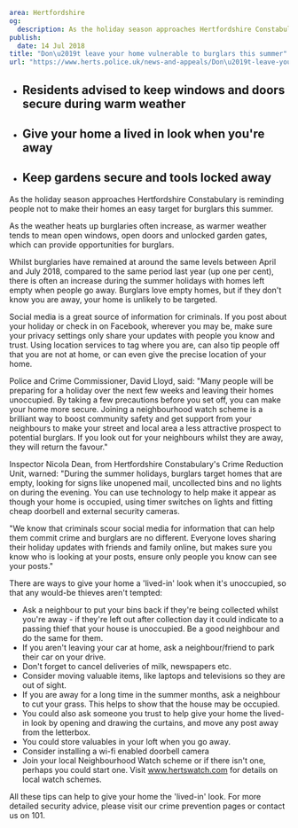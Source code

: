 ```yaml
area: Hertfordshire
og:
  description: As the holiday season approaches Hertfordshire Constabulary is reminding people not to make their homes an easy target for burglars this summer.
publish:
  date: 14 Jul 2018
title: "Don\u2019t leave your home vulnerable to burglars this summer"
url: "https://www.herts.police.uk/news-and-appeals/Don\u2019t-leave-your-home-vulnerable-to-burglars-this-summer-0463"
```

* ## Residents advised to keep windows and doors secure during warm weather

 * ## Give your home a lived in look when you're away

 * ## Keep gardens secure and tools locked away

As the holiday season approaches Hertfordshire Constabulary is reminding people not to make their homes an easy target for burglars this summer.

As the weather heats up burglaries often increase, as warmer weather tends to mean open windows, open doors and unlocked garden gates, which can provide opportunities for burglars.

Whilst burglaries have remained at around the same levels between April and July 2018, compared to the same period last year (up one per cent), there is often an increase during the summer holidays with homes left empty when people go away. Burglars love empty homes, but if they don't know you are away, your home is unlikely to be targeted.

Social media is a great source of information for criminals. If you post about your holiday or check in on Facebook, wherever you may be, make sure your privacy settings only share your updates with people you know and trust. Using location services to tag where you are, can also tip people off that you are not at home, or can even give the precise location of your home.

Police and Crime Commissioner, David Lloyd, said: "Many people will be preparing for a holiday over the next few weeks and leaving their homes unoccupied. By taking a few precautions before you set off, you can make your home more secure. Joining a neighbourhood watch scheme is a brilliant way to boost community safety and get support from your neighbours to make your street and local area a less attractive prospect to potential burglars. If you look out for your neighbours whilst they are away, they will return the favour."

Inspector Nicola Dean, from Hertfordshire Constabulary's Crime Reduction Unit, warned: "During the summer holidays, burglars target homes that are empty, looking for signs like unopened mail, uncollected bins and no lights on during the evening. You can use technology to help make it appear as though your home is occupied, using timer switches on lights and fitting cheap doorbell and external security cameras.

"We know that criminals scour social media for information that can help them commit crime and burglars are no different. Everyone loves sharing their holiday updates with friends and family online, but makes sure you know who is looking at your posts, ensure only people you know can see your posts."

There are ways to give your home a 'lived-in' look when it's unoccupied, so that any would-be thieves aren't tempted:

 * Ask a neighbour to put your bins back if they're being collected whilst you're away - if they're left out after collection day it could indicate to a passing thief that your house is unoccupied. Be a good neighbour and do the same for them.
 * If you aren't leaving your car at home, ask a neighbour/friend to park their car on your drive.
 * Don't forget to cancel deliveries of milk, newspapers etc.
 * Consider moving valuable items, like laptops and televisions so they are out of sight.
 * If you are away for a long time in the summer months, ask a neighbour to cut your grass. This helps to show that the house may be occupied.
 * You could also ask someone you trust to help give your home the lived-in look by opening and drawing the curtains, and move any post away from the letterbox.
 * You could store valuables in your loft when you go away.
 * Consider installing a wi-fi enabled doorbell camera
 * Join your local Neighbourhood Watch scheme or if there isn't one, perhaps you could start one. Visit www.hertswatch.com for details on local watch schemes.

All these tips can help to give your home the 'lived-in' look. For more detailed security advice, please visit our crime prevention pages or contact us on 101.
